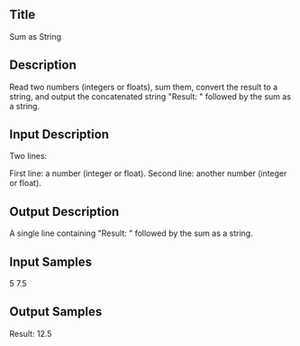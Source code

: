 ## Title
Sum as String

## Description
Read two numbers (integers or floats), sum them, convert the result to a string, and output the concatenated string "Result: " followed by the sum as a string.

## Input Description
Two lines:

First line: a number (integer or float).
Second line: another number (integer or float).

## Output Description
A single line containing "Result: " followed by the sum as a string.

## Input Samples
5
7.5


## Output Samples
Result: 12.5


